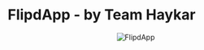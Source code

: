 # **FlipdApp** - by **Team Haykar**


<p align="center">
   <img src="https://user-images.githubusercontent.com/34093139/182041176-596613a3-b9f5-40dc-a433-22de9fd5fa79.png" alt="FlipdApp" />
</p>
